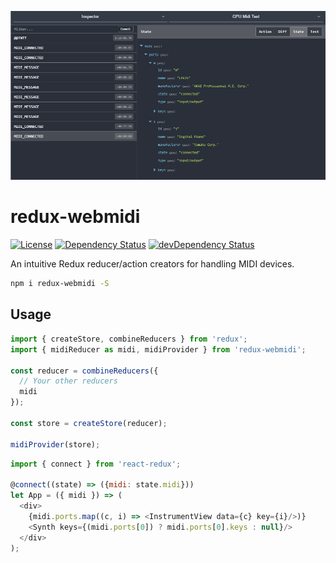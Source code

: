 ![Cover Image][cover-url]

# redux-webmidi

[![License][license-img]][license-url]
[![Dependency Status][david-img]][david-url]
[![devDependency Status][david-dev-img]][david-dev-url]

An intuitive Redux reducer/action creators for handling MIDI devices.

```bash
npm i redux-webmidi -S
```

## Usage

```js
import { createStore, combineReducers } from 'redux';
import { midiReducer as midi, midiProvider } from 'redux-webmidi';

const reducer = combineReducers({
  // Your other reducers
  midi
});

const store = createStore(reducer);

midiProvider(store);

```

```js
import { connect } from 'react-redux';

@connect((state) => ({midi: state.midi}))
let App = ({ midi }) => (
  <div>
    {midi.ports.map((c, i) => <InstrumentView data={c} key={i}/>)}
    <Synth keys={(midi.ports[0]) ? midi.ports[0].keys : null}/>
  </div>
);

```

[cover-url]: docs/cover.png
[license-img]: http://img.shields.io/:license-mit-blue.svg?style=flat-square
[license-url]: https://opensource.org/licenses/MIT
[david-url]: https://david-dm.org/stelatech/redux-webmidi
[david-img]: https://david-dm.org/stelatech/redux-webmidi.svg?style=flat-square
[david-dev-url]: https://david-dm.org/stelatech/redux-webmidi#info=devDependencies
[david-dev-img]: https://david-dm.org/stelatech/redux-webmidi/dev-status.svg?style=flat-square
[travis-img]: https://img.shields.io/travis/stelatech/redux-webmidi.svg?style=flat-square
[travis-url]:https://travis-ci.org/stelatech/redux-webmidi
[codecov-img]:https://img.shields.io/codecov/c/github/stelatech/redux-webmidi.svg?style=flat-square
[codecov-url]: https://codecov.io/gh/stelatech/redux-webmidi
[npm-img]: https://img.shields.io/npm/v/redux-webmidi.svg?style=flat-square
[npm-url]: http://npm.im/redux-webmidi
[npm-download-img]: https://img.shields.io/npm/dm/redux-webmidi.svg?style=flat-square